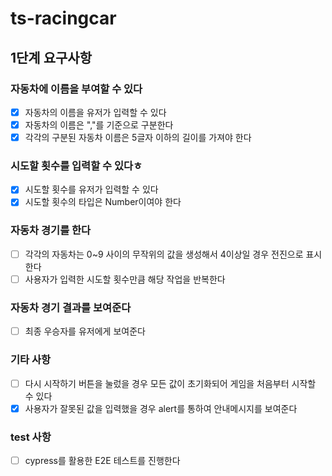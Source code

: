 # ts-racingcar

## 1단계 요구사항

### 자동차에 이름을 부여할 수 있다

- [x] 자동차의 이름을 유저가 입력할 수 있다
- [x] 자동차의 이름은 ","를 기준으로 구분한다
- [x] 각각의 구분된 자동차 이름은 5글자 이하의 길이를 가져야 한다

### 시도할 횟수를 입력할 수 있다ㅎ

- [x] 시도할 횟수를 유저가 입력할 수 있다
- [x] 시도할 횟수의 타입은 Number이여야 한다

### 자동차 경기를 한다

- [ ] 각각의 자동차는 0~9 사이의 무작위의 값을 생성해서 4이상일 경우 전진으로 표시한다
- [ ] 사용자가 입력한 시도할 횟수만큼 해당 작업을 반복한다

### 자동차 경기 결과를 보여준다

- [ ] 최종 우승자를 유저에게 보여준다

### 기타 사항

- [ ] 다시 시작하기 버튼을 눌렀을 경우 모든 값이 초기화되어 게임을 처음부터 시작할 수 있다
- [x] 사용자가 잘못된 값을 입력했을 경우 alert를 통하여 안내메시지를 보여준다

### test 사항

- [ ] cypress를 활용한 E2E 테스트를 진행한다
